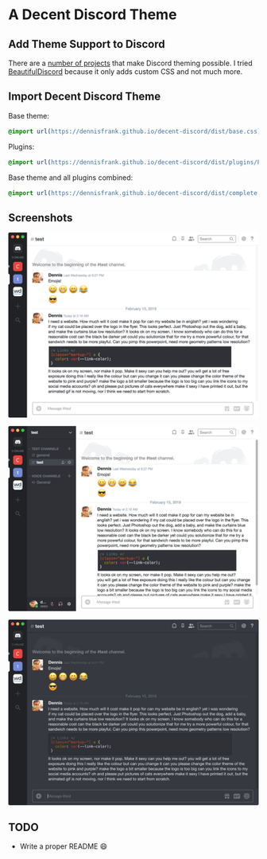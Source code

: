 # A Decent Discord Theme

## Add Theme Support to Discord

There are a [number of projects](https://betterdocs.us/download/) that make Discord theming possible. I tried [BeautifulDiscord](https://github.com/leovoel/BeautifulDiscord) because it only adds custom CSS and not much more.

## Import Decent Discord Theme

Base theme:

```css
@import url(https://dennisfrank.github.io/decent-discord/dist/base.css);
```

Plugins:

```css
@import url(https://dennisfrank.github.io/decent-discord/dist/plugins/PLUGIN-NAME.css);
```

Base theme and all plugins combined:

```css
@import url(https://dennisfrank.github.io/decent-discord/dist/complete.css);
```

## Screenshots

![Screenshot: Light Theme](resources/screenshots/decent-discourse-v1.1.2-light-theme-01.png)

![Screenshot 2:  Light Theme](resources/screenshots/decent-discourse-v1.1.2-light-theme-02.png)

![Screenshot: Dark Theme](resources/screenshots/decent-discourse-v1.1.2-dark-theme-01.png)

## TODO

- Write a proper README :smile:
